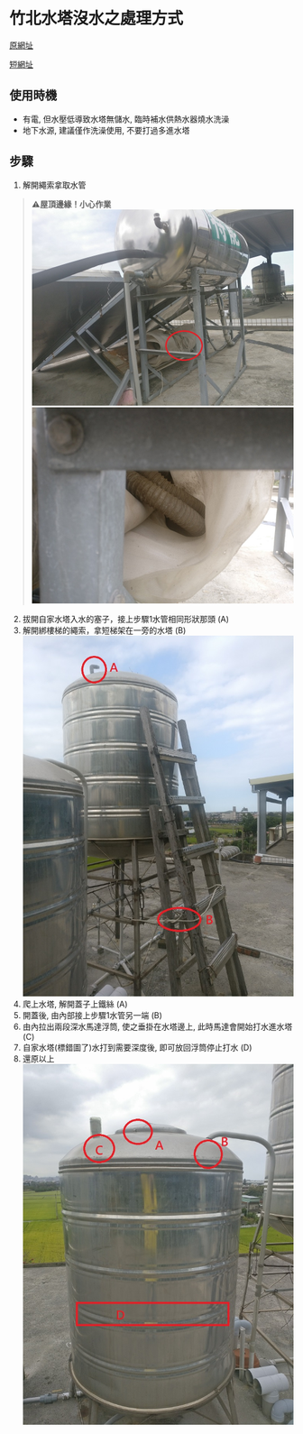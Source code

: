 # 竹北水塔沒水之處理方式
[原網址](https://github.com/fg29/fg29.github.io/blob/master/index.md)

[短網址](https://fg29.github.io/)

## 使用時機 
  * 有電, 但水壓低導致水塔無儲水, 臨時補水供熱水器燒水洗澡
  * 地下水源, 建議僅作洗澡使用, 不要打過多進水塔

## 步驟
 1. 解開繩索拿取水管
 > :warning:**屋頂邊緣！小心作業**
      ![圖1](/img/001.jpg)
      ![圖2](/img/002.jpg)
 2. 拔開自家水塔入水的塞子，接上步驟1水管相同形狀那頭 (A)
 3. 解開綁樓梯的繩索，拿短梯架在一旁的水塔 (B)
      ![圖3](/img/003.jpg)
 4. 爬上水塔, 解開蓋子上鐵絲 (A)
 5. 開蓋後, 由內部接上步驟1水管另一端 (B)
 6. 由內拉出兩段深水馬達浮筒, 使之垂掛在水塔邊上, 此時馬達會開始打水進水塔 (C)
 7. 自家水塔(標錯圖了)水打到需要深度後, 即可放回浮筒停止打水 (D)
 8. 還原以上
      ![圖4](/img/004.jpg)

